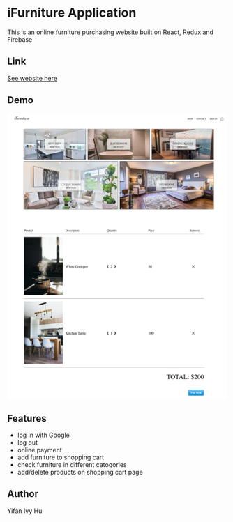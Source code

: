 # iFurniture Application

This is an online furniture purchasing website built on React, Redux and Firebase

## Link

[See website here](https://ifurniture-react.herokuapp.com)

## Demo

![homepage](/homepage.png)
![checkout](/checkout.png)

## Features

- log in with Google
- log out
- online payment
- add furniture to shopping cart
- check furniture in different catogories
- add/delete products on shopping cart page


## Author

Yifan Ivy Hu
